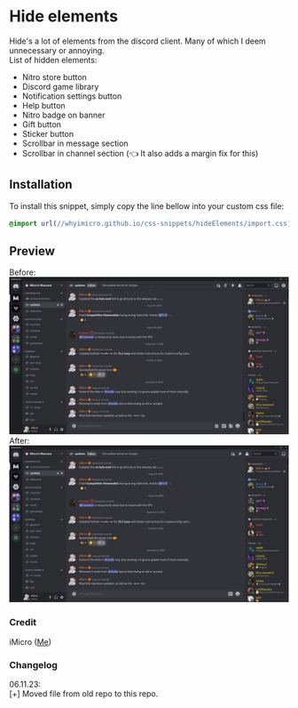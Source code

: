 # Hide elements
Hide's a lot of elements from the discord client. Many of which I deem unnecessary or annoying. <br>
List of hidden elements:
* Nitro store button
* Discord game library
* Notification settings button
* Help button
* Nitro badge on banner
* Gift button
* Sticker button
* Scrollbar in message section
* Scrollbar in channel section
(👈 It also adds a margin fix for this)
## Installation
To install this snippet, simply copy the line bellow into your custom css file:
```css
@import url(//whyimicro.github.io/css-snippets/hideElements/import.css);
```
## Preview
Before:
![image](https://raw.githubusercontent.com/WhyiMicro/css-snippets/main/_previews/hideElements1.png)
After:
![image](https://raw.githubusercontent.com/WhyiMicro/css-snippets/main/_previews/hideElements2.png)
### Credit
iMicro ([Me](https://github.com/whyiMicro))
### Changelog
06.11.23: <br>
[+] Moved file from old repo to this repo.
